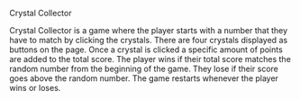
Crystal Collector

Crystal Collector is a game where the player starts with a number that they have to match by clicking the crystals. There are four crystals displayed as buttons on the page. 
Once a crystal is clicked a specific amount of points are added to the total score. The player wins if their total score matches the random number from the beginning of the game. They lose if their score goes above the random number. The game restarts whenever the player wins or loses.